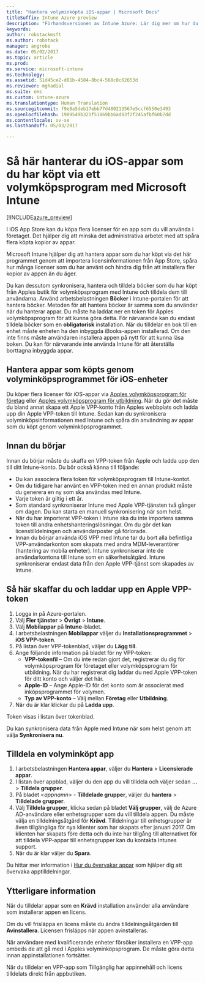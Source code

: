 ```yaml
---
title: "Hantera volyminköpta iOS-appar | Microsoft Docs"
titleSuffix: Intune Azure preview
description: "Förhandsversionen av Intune Azure: Lär dig mer om hur du kan synkronisera appar som du har köpt i volym från iOS Store i Intune och sedan hantera och spåra deras användning."
keywords: 
author: robstackmsft
ms.author: robstack
manager: angrobe
ms.date: 05/02/2017
ms.topic: article
ms.prod: 
ms.service: microsoft-intune
ms.technology: 
ms.assetid: 51d45ce2-d81b-4584-8bc4-568c8c62653d
ms.reviewer: mghadial
ms.suite: ems
ms.custom: intune-azure
ms.translationtype: Human Translation
ms.sourcegitcommit: f9e8a5deb17ebb77d480213567e5ccf6550e3493
ms.openlocfilehash: 1909549b321f51069bb6ad83f2f245afbf60b7dd
ms.contentlocale: sv-se
ms.lasthandoff: 05/03/2017

---
```


# <a name="how-to-manage-ios-apps-you-purchased-through-a-volume-purchase-program-with-microsoft-intune"></a>Så här hanterar du iOS-appar som du har köpt via ett volymköpsprogram med Microsoft Intune


[!INCLUDE[azure_preview](../includes/azure_preview.md)]

I iOS App Store kan du köpa flera licenser för en app som du vill använda i företaget. Det hjälper dig att minska det administrativa arbetet med att spåra flera köpta kopior av appar.

Microsoft Intune hjälper dig att hantera appar som du har köpt via det här programmet genom att importera licensinformationen från App Store, spåra hur många licenser som du har använt och hindra dig från att installera fler kopior av appen än du äger.

Du kan dessutom synkronisera, hantera och tilldela böcker som du har köpt från Apples butik för volymköpsprogram med Intune och tilldela dem till användarna. Använd arbetsbelastningen **Böcker** i Intune-portalen för att hantera böcker. Metoden för att hantera böcker är samma som du använder när du hanterar appar.
Du måste ha laddat ner en token för Apples volymköpsprogram för att kunna göra detta. För närvarande kan du endast tilldela böcker som en **obligatorisk** installation.
När du tilldelar en bok till en enhet måste enheten ha den inbyggda iBooks-appen installerad. Om den inte finns måste användaren installera appen på nytt för att kunna läsa boken. Du kan för närvarande inte använda Intune för att återställa borttagna inbyggda appar.


## <a name="manage-volume-purchased-apps-for-ios-devices"></a>Hantera appar som köpts genom volyminköpsprogrammet för iOS-enheter
Du köper flera licenser för iOS-appar via [Apples volymköpsprogram för företag](http://www.apple.com/business/vpp/) eller [Apples volymköpsprogram för utbildning](http://volume.itunes.apple.com/us/store). När du gör det måste du bland annat skapa ett Apple VPP-konto från Apples webbplats och ladda upp din Apple VPP-token till Intune.  Sedan kan du synkronisera volyminköpsinformationen med Intune och spåra din användning av appar som du köpt genom volyminköpsprogrammet.

## <a name="before-you-start"></a>Innan du börjar
Innan du börjar måste du skaffa en VPP-token från Apple och ladda upp den till ditt Intune-konto. Du bör också känna till följande:

* Du kan associera flera token för volymköpsprogram till Intune-kontot.
* Om du tidigare har använt en VPP-token med en annan produkt måste du generera en ny som ska användas med Intune.
* Varje token är giltig i ett år.
* Som standard synkroniserar Intune med Apple VPP-tjänsten två gånger om dagen. Du kan starta en manuell synkronisering när som helst.
* När du har importerat VPP-token i Intune ska du inte importera samma token till andra enhetshanteringslösningar. Om du gör det kan licenstilldelningen och användarposter gå förlorade.
* Innan du börjar använda iOS VPP med Intune tar du bort alla befintliga VPP-användarkonton som skapats med andra MDM-leverantörer (hantering av mobila enheter). Intune synkroniserar inte de användarkontona till Intune som en säkerhetsåtgärd. Intune synkroniserar endast data från den Apple VPP-tjänst som skapades av Intune.

## <a name="to-get-and-upload-an-apple-vpp-token"></a>Så här skaffar du och laddar upp en Apple VPP-token

1. Logga in på Azure-portalen.
2. Välj **Fler tjänster** > **Övrigt** > **Intune**.
3. Välj **Mobilappar** på **Intune**-bladet.
1.  I arbetsbelastningen **Mobilappar** väljer du **Installationsprogrammet** > **iOS VPP-token**.
2.  På listan över VPP-tokenblad, väljer du **Lägg till**.
3.  Ange följande information på bladet för ny VPP-token:
    - **VPP-tokenfil** – Om du inte redan gjort det, registrerar du dig för volymköpsprogram för företaget eller volymköpsprogram för utbildning. När du har registrerat dig laddar du ned Apple VPP-token för ditt konto och väljer det här.
    - **Apple-ID** – Ange Apple-ID för det konto som är associerat med inköpsprogrammet för volymen.
    - **Typ av VPP-konto** – Välj mellan **Företag** eller **Utbildning**.
4. När du är klar klickar du på **Ladda upp**.

Token visas i listan över tokenblad.


Du kan synkronisera data från Apple med Intune när som helst genom att välja **Synkronisera nu**.

## <a name="to-assign-a-volume-purchased-app"></a>Tilldela en volyminköpt app

1. I arbetsbelastningen **Hantera appar**, väljer du **Hantera** > **Licensierade appar**.
2. I listan över appblad, väljer du den app du vill tilldela och väljer sedan **...**  > **Tilldela grupper**.
3. På bladet <*appnamn*> - **Tilldelade grupper**, väljer du **hantera** > **Tilldelade grupper**.
4. Välj **Tilldela grupper**, klicka sedan på bladet **Välj grupper**, välj de Azure AD-användare eller enhetsgrupper som du vill tilldela appen.
Du måste välja en tilldelningsåtgärd för **Krävd**. Tilldelningar till enhetsgrupper är även tillgängliga för nya klienter som har skapats efter januari 2017. Om klienten har skapats före detta och du inte har tillgång till alternativet för att tilldela VPP-appar till enhetsgrupper kan du kontakta Intunes support.
5. När du är klar väljer du **Spara**.

Du hittar mer information i [Hur du övervakar appar](monitor-apps.md) som hjälper dig att övervaka apptilldelningar.

## <a name="further-information"></a>Ytterligare information

När du tilldelar appar som en **Krävd** installation använder alla användare som installerar appen en licens.

Om du vill frisläppa en licens måste du ändra tilldelningsåtgärden till **Avinstallera**. Licensen frisläpps när appen avinstalleras.

När användare med kvalificerande enheter försöker installera en VPP-app ombeds de att gå med i Apples volyminköpsprogram. De måste göra detta innan appinstallationen fortsätter.

När du tilldelar en VPP-app som Tillgänglig har appinnehåll och licens tilldelats direkt från appbutiken.

